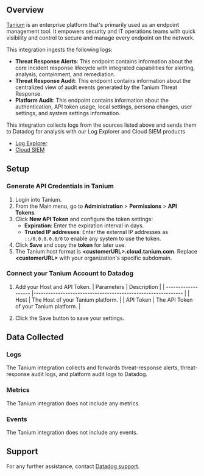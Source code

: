 ## Overview

[Tanium][1] is an enterprise platform that's primarily used as an endpoint management tool. It empowers security and IT operations teams with quick visibility and control to secure and manage every endpoint on the network.

This integration ingests the following logs:

- **Threat Response Alerts**: This endpoint contains information about the core incident response lifecycle with integrated capabilities for alerting, analysis, containment, and remediation.
- **Threat Response Audit**: This endpoint contains information about the centralized view of audit events generated by the Tanium Threat Response.
- **Platform Audit**: This endpoint contains information about the authentication, API token usage, local settings, persona changes, user settings, and system settings information.

This integration collects logs from the sources listed above and sends them to Datadog for analysis with our Log Explorer and Cloud SIEM products
* [Log Explorer][3]
* [Cloud SIEM][4]

## Setup

### Generate API Credentials in Tanium

1. Login into Tanium.
2. From the Main menu, go to **Administration** > **Permissions** > **API Tokens**.
3. Click **New API Token** and configure the token settings:
    - **Expiration**: Enter the expiration interval in days.
    - **Trusted IP addresses**: Enter the external IP addresses as `::/0,0.0.0.0/0` to enable any system to use the token.
4. Click **Save** and copy the **token** for later use.
5. The Tanium host format is **\<customerURL\>.cloud.tanium.com**. Replace **\<customerURL\>** with your organization's specific subdomain.

### Connect your Tanium Account to Datadog

1. Add your Host and API Token.
   | Parameters | Description |
   | ------------------- |------------------------------------------------------------- |
   | Host | The Host of your Tanium platform. |
   | API Token | The API Token of your Tanium platform. |

2. Click the Save button to save your settings.

## Data Collected

### Logs

The Tanium integration collects and forwards threat-response alerts, threat-response audit logs, and platform audit logs to Datadog.

### Metrics

The Tanium integration does not include any metrics.

### Events

The Tanium integration does not include any events.

## Support

For any further assistance, contact [Datadog support][2].

[1]: https://www.tanium.com/
[2]: https://docs.datadoghq.com/help/
[3]: https://docs.datadoghq.com/logs/explorer/
[4]: https://www.datadoghq.com/product/cloud-siem/

